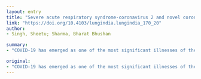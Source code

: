 ```yaml
---
layout: entry
title: "Severe acute respiratory syndrome-coronavirus 2 and novel coronavirus disease 2019: An extraordinary pandemic"
link: "https://doi.org/10.4103/lungindia.lungindia_170_20"
author:
- Singh, Sheetu; Sharma, Bharat Bhushan

summary:
- "COVID-19 has emerged as one of the most significant illnesses of the current century. It is caused by severe acute respiratory syndrome coronavirus 2. The world was initially viewing it as a localized outbreak in Wuhan city of China. Currently, no effective therapy or vaccine is available to manage this illness. Global efforts would hopefully lead to effective control of this pandemic. There are no effective therapies or vaccines available for the disease."

original:
- "COVID-19 has emerged as one of the most significant illnesses of the current century. It is caused by severe acute respiratory syndrome coronavirus 2. The world was initially viewing it as a localized outbreak in Wuhan city of China; however, it started spreading quickly to other parts of the world. Globally, half-hearted containment measures and a false sense of safety against this novel coronavirus led to the dissemination of disease. Currently, no effective therapy or vaccine is available to manage this illness. After learning a huge lesson, global efforts would hopefully lead to effective control of this pandemic."
---
```


